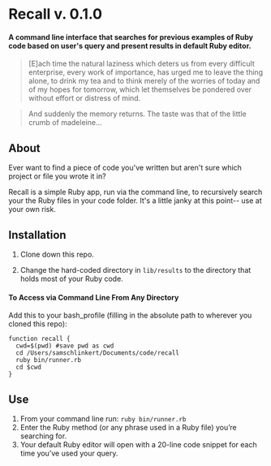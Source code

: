 # Recall v. 0.1.0
#### A command line interface that searches for previous examples of Ruby code based on user's query and present results in default Ruby editor.

> [E]ach time the natural laziness which deters us from every difficult enterprise, every work of importance, has urged me to leave the thing alone, to drink my tea and to think merely of the worries of today and of my hopes for tomorrow, which let themselves be pondered over without effort or distress of mind. 

> And suddenly the memory returns. The taste was that of the little crumb of madeleine... 

## About 

Ever want to find a piece of code you've written but aren't sure which project or file you wrote it in? 

Recall is a simple Ruby app, run via the command line, to recursively search your the Ruby files in your code folder. It's a little janky at this point-- use at your own risk. 

## Installation 
1. Clone down this repo.

2. Change the hard-coded directory in ```lib/results``` to the directory that holds most of your Ruby code.

#### To Access via Command Line From Any Directory
Add this to your bash_profile (filling in the absolute path to wherever you cloned this repo):
```
function recall {
  cwd=$(pwd) #save pwd as cwd
  cd /Users/samschlinkert/Documents/code/recall
  ruby bin/runner.rb
  cd $cwd 
}
```

## Use

1. From your command line run:
```ruby bin/runner.rb```
2. Enter the Ruby method (or any phrase used in a Ruby file) you’re searching for. 
3. Your default Ruby editor will open with a 20-line code snippet for each time you’ve used your query. 

